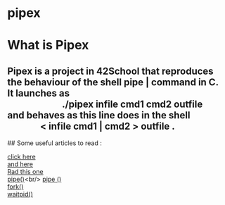 # pipex
<h1>What is Pipex</h1>
<h2>Pipex is a project in 42School that reproduces the behaviour of the shell pipe | command in C.
<br>It launches as <br>&nbsp;&nbsp;&nbsp;&nbsp;&nbsp;&nbsp;&nbsp;&nbsp;&nbsp;&nbsp;&nbsp;&nbsp;&nbsp;&nbsp;&nbsp;&nbsp;&nbsp;&nbsp;&nbsp;&nbsp;&nbsp;&nbsp;&nbsp;&nbsp;&nbsp;./pipex infile cmd1 cmd2 outfile <br>and behaves as this line does in the shell  <br>&nbsp;&nbsp;&nbsp;&nbsp;&nbsp;&nbsp;&nbsp;&nbsp;&nbsp;&nbsp;&nbsp;&nbsp;&nbsp;&nbsp;&nbsp;< infile cmd1 | cmd2 > outfile .</h2>
## Some useful articles to read :<br/>

[click here](https://www.gnu.org/software/libc/manual/html_node/System-Calls.html)   
[and here](https://www.quora.com/What-is-the-benefit-of-calling-from-the-C-main-function-into-other-functions)<br/>
[Rad this one](https://www.geeksforgeeks.org/virtual-memory-in-operating-system/)<br/>
[pipe()](https://linuxhint.com/pipe_system_call_c/#:~:text=pipe()%20is%20a%20Linux,inter%2Dprocess%20communication%20in%20Linux.)<br/>
[pipe ()](https://www.geeksforgeeks.org/pipe-system-call/)<br/>
[fork()](https://www.geeksforgeeks.org/fork-system-call/)<br/>
[waitpid()](https://www.tutorialspoint.com/unix_system_calls/waitpid.htm)<br/>
